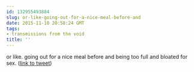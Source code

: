 ```yaml
---
id: 132955493884
slug: or-like-going-out-for-a-nice-meal-before-and
date: 2015-11-10 20:58:24 GMT
tags:
- transmissions from the void
title: ''
---
```

or like. going out for a nice meal before and being too full and bloated for sex. (<a href="http://twitter.com/mxbees/status/664185222011863040">link to tweet</a>)